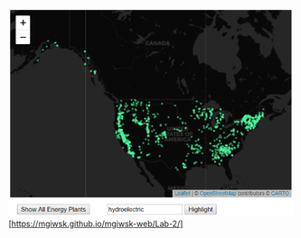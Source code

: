 ![alt text](https://github.com/mgiwsk/mgiwsk-web/blob/master/Lab-2/finalSS.PNG "Hydroelectric Plants")
[https://mgiwsk.github.io/mgiwsk-web/Lab-2/]
